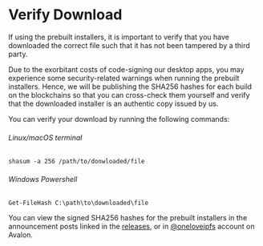 # Verify Download

If using the prebuilt installers, it is important to verify that you have downloaded the correct file such that it has not been tampered by a third party.

Due to the exorbitant costs of code-signing our desktop apps, you may experience some security-related warnings when running the prebuilt installers. Hence, we will be publishing the SHA256 hashes for each build on the blockchains so that you can cross-check them yourself and verify that the downloaded installer is an authentic copy issued by us.

You can verify your download by running the following commands:

###### Linux/macOS terminal
```
shasum -a 256 /path/to/donwloaded/file
```

###### Windows Powershell
```
Get-FileHash C:\path\to\downloaded\file
```

You can view the signed SHA256 hashes for the prebuilt installers in the announcement posts linked in the [releases](https://github.com/oneloveipfs/ipfsVideoUploader/releases), or in [@oneloveipfs](https://blocks.oneloved.tube/#/@oneloveipfs) account on Avalon.